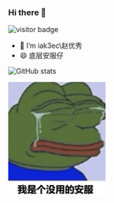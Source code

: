 ### Hi there 👋
![visitor badge](https://visitor-badge.glitch.me/badge?page_id=nu0l.nu0l&left_color=red&right_color=green&left_text=Hello%20Visitors)
- 🔭 I’m iak3ec\赵优秀
- 😄 底层安服仔

<!--
**nu0l/nu0l** is a ✨ _special_ ✨ repository because its `README.md` (this file) appears on your GitHub profile.

Here are some ideas to get you started:

- 🔭 I’m iak3ec
- 🌱 I’m currently learning ...
- 👯 I’m looking to collaborate on ...
- 🤔 I’m looking for help with ...
- 💬 Ask me about ...
- 📫 How to reach me: ...
- 😄 Pronouns: ...
- ⚡ Fun fact: ...
-->
![GitHub stats](https://github-readme-stats.vercel.app/api?username=nu0l&show_icons=true&theme=dracula)


![my](https://github.com/nu0l/nu0l/blob/main/1.png)
